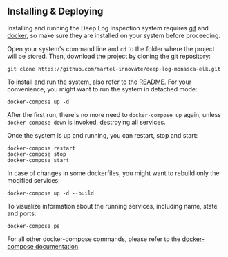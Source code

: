 ## Installing & Deploying
Installing and running the Deep Log Inspection system requires [git][1] and [docker][2], so make sure they are installed on your system before proceeding.

Open your system's command line and `cd` to the folder where the project will be stored. Then, download the project by cloning the git repository:

    git clone https://github.com/martel-innovate/deep-log-monasca-elk.git

To install and run the system, also refer to the [README][3]. For your convenience, you might want to run the system in detached mode:

    docker-compose up -d

After the first run, there's no more need to `docker-compose up` again, unless `docker-compose down` is invoked, destroying all services.

Once the system is up and running, you can restart, stop and start:

    docker-compose restart
    docker-compose stop
    docker-compose start

In case of changes in some dockerfiles, you might want to rebuild only the modified services:

    docker-compose up -d --build

To visualize information about the running services, including name, state and ports:

    docker-compose ps

For all other docker-compose commands, please refer to the [docker-compose documentation][4].

[1]:https://git-scm.com/book/en/v2/Getting-Started-Installing-Git
[2]:https://www.docker.com/
[3]:https://github.com/martel-innovate/deep-log-monasca-elk/blob/master/README.md
[4]:https://docs.docker.com/compose/
